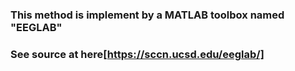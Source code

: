 ### This method is implement by a MATLAB toolbox named "EEGLAB"
### See source at here[https://sccn.ucsd.edu/eeglab/]